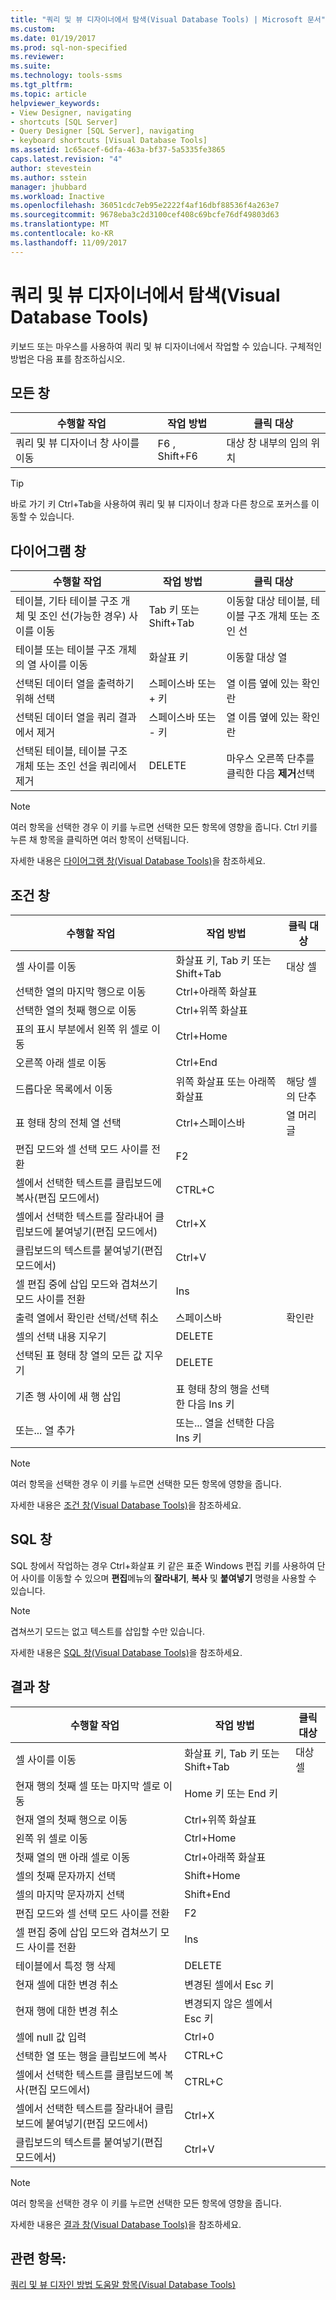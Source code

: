 ```yaml
---
title: "쿼리 및 뷰 디자이너에서 탐색(Visual Database Tools) | Microsoft 문서"
ms.custom: 
ms.date: 01/19/2017
ms.prod: sql-non-specified
ms.reviewer: 
ms.suite: 
ms.technology: tools-ssms
ms.tgt_pltfrm: 
ms.topic: article
helpviewer_keywords:
- View Designer, navigating
- shortcuts [SQL Server]
- Query Designer [SQL Server], navigating
- keyboard shortcuts [Visual Database Tools]
ms.assetid: 1c65acef-6dfa-463a-bf37-5a5335fe3865
caps.latest.revision: "4"
author: stevestein
ms.author: sstein
manager: jhubbard
ms.workload: Inactive
ms.openlocfilehash: 36051cdc7eb95e2222f4af16dbf88536f4a263e7
ms.sourcegitcommit: 9678eba3c2d3100cef408c69bcfe76df49803d63
ms.translationtype: MT
ms.contentlocale: ko-KR
ms.lasthandoff: 11/09/2017
---
```

# <a name="navigate-in-the-query-and-view-designer-visual-database-tools"></a>쿼리 및 뷰 디자이너에서 탐색(Visual Database Tools)
키보드 또는 마우스를 사용하여 쿼리 및 뷰 디자이너에서 작업할 수 있습니다. 구체적인 방법은 다음 표를 참조하십시오.  
  
## <a name="any-pane"></a>모든 창  
  
|**수행할 작업**|**작업 방법**|**클릭 대상**|  
|----------|-------------|-------------|  
|쿼리 및 뷰 디자이너 창 사이를 이동|F6 , Shift+F6|대상 창 내부의 임의 위치|  
  
> [!TIP]  
> 바로 가기 키 Ctrl+Tab을 사용하여 쿼리 및 뷰 디자이너 창과 다른 창으로 포커스를 이동할 수 있습니다.  
  
## <a name="diagram-pane"></a>다이어그램 창  
  
|**수행할 작업**|**작업 방법**|**클릭 대상**|  
|----------|-------------|-------------|  
|테이블, 기타 테이블 구조 개체 및 조인 선(가능한 경우) 사이를 이동|Tab 키 또는 Shift+Tab|이동할 대상 테이블, 테이블 구조 개체 또는 조인 선|  
|테이블 또는 테이블 구조 개체의 열 사이를 이동|화살표 키|이동할 대상 열|  
|선택된 데이터 열을 출력하기 위해 선택|스페이스바 또는 + 키|열 이름 옆에 있는 확인란|  
|선택된 데이터 열을 쿼리 결과에서 제거|스페이스바 또는 - 키|열 이름 옆에 있는 확인란|  
|선택된 테이블, 테이블 구조 개체 또는 조인 선을 쿼리에서 제거|DELETE|마우스 오른쪽 단추를 클릭한 다음 **제거**선택|  
  
> [!NOTE]  
> 여러 항목을 선택한 경우 이 키를 누르면 선택한 모든 항목에 영향을 줍니다. Ctrl 키를 누른 채 항목을 클릭하면 여러 항목이 선택됩니다.  
  
자세한 내용은 [다이어그램 창&#40;Visual Database Tools&#41;](../../ssms/visual-db-tools/diagram-pane-visual-database-tools.md)을 참조하세요.  
  
## <a name="criteria-pane"></a>조건 창  
  
|수행할 작업|작업 방법|클릭 대상|  
|------|---------|---------|  
|셀 사이를 이동|화살표 키, Tab 키 또는 Shift+Tab|대상 셀|  
|선택한 열의 마지막 행으로 이동|Ctrl+아래쪽 화살표||  
|선택한 열의 첫째 행으로 이동|Ctrl+위쪽 화살표||  
|표의 표시 부분에서 왼쪽 위 셀로 이동|Ctrl+Home||  
|오른쪽 아래 셀로 이동|Ctrl+End||  
|드롭다운 목록에서 이동|위쪽 화살표 또는 아래쪽 화살표|해당 셀의 단추|  
|표 형태 창의 전체 열 선택|Ctrl+스페이스바|열 머리글|  
|편집 모드와 셀 선택 모드 사이를 전환|F2||  
|셀에서 선택한 텍스트를 클립보드에 복사(편집 모드에서)|CTRL+C||  
|셀에서 선택한 텍스트를 잘라내어 클립보드에 붙여넣기(편집 모드에서)|Ctrl+X||  
|클립보드의 텍스트를 붙여넣기(편집 모드에서)|Ctrl+V||  
|셀 편집 중에 삽입 모드와 겹쳐쓰기 모드 사이를 전환|Ins||  
|출력 열에서 확인란 선택/선택 취소|스페이스바|확인란|  
|셀의 선택 내용 지우기|DELETE||  
|선택된 표 형태 창 열의 모든 값 지우기|DELETE||  
|기존 행 사이에 새 행 삽입|표 형태 창의 행을 선택한 다음 Ins 키||  
|또는... 열 추가|또는... 열을 선택한 다음 Ins 키||  
  
> [!NOTE]  
> 여러 항목을 선택한 경우 이 키를 누르면 선택한 모든 항목에 영향을 줍니다.  
  
자세한 내용은 [조건 창&#40;Visual Database Tools&#41;](../../ssms/visual-db-tools/criteria-pane-visual-database-tools.md)을 참조하세요.  
  
## <a name="sql-pane"></a>SQL 창  
SQL 창에서 작업하는 경우 Ctrl+화살표 키 같은 표준 Windows 편집 키를 사용하여 단어 사이를 이동할 수 있으며 **편집**메뉴의 **잘라내기**, **복사** 및 **붙여넣기** 명령을 사용할 수 있습니다.  
  
> [!NOTE]  
> 겹쳐쓰기 모드는 없고 텍스트를 삽입할 수만 있습니다.  
  
자세한 내용은 [SQL 창&#40;Visual Database Tools&#41;](../../ssms/visual-db-tools/sql-pane-visual-database-tools.md)을 참조하세요.  
  
## <a name="results-pane"></a>결과 창  
  
|**수행할 작업**|**작업 방법**|**클릭 대상**|  
|----------|-------------|-------------|  
|셀 사이를 이동|화살표 키, Tab 키 또는 Shift+Tab|대상 셀|  
|현재 행의 첫째 셀 또는 마지막 셀로 이동|Home 키 또는 End 키||  
|현재 열의 첫째 행으로 이동|Ctrl+위쪽 화살표||  
|왼쪽 위 셀로 이동|Ctrl+Home||  
|첫째 열의 맨 아래 셀로 이동|Ctrl+아래쪽 화살표||  
|셀의 첫째 문자까지 선택|Shift+Home||  
|셀의 마지막 문자까지 선택|Shift+End||  
|편집 모드와 셀 선택 모드 사이를 전환|F2||  
|셀 편집 중에 삽입 모드와 겹쳐쓰기 모드 사이를 전환|Ins||  
|테이블에서 특정 행 삭제|DELETE||  
|현재 셀에 대한 변경 취소|변경된 셀에서 Esc 키||  
|현재 행에 대한 변경 취소|변경되지 않은 셀에서 Esc 키||  
|셀에 null 값 입력|Ctrl+0||  
|선택한 열 또는 행을 클립보드에 복사|CTRL+C||  
|셀에서 선택한 텍스트를 클립보드에 복사(편집 모드에서)|CTRL+C||  
|셀에서 선택한 텍스트를 잘라내어 클립보드에 붙여넣기(편집 모드에서)|Ctrl+X||  
|클립보드의 텍스트를 붙여넣기(편집 모드에서)|Ctrl+V||  
  
> [!NOTE]  
> 여러 항목을 선택한 경우 이 키를 누르면 선택한 모든 항목에 영향을 줍니다.  
  
자세한 내용은 [결과 창&#40;Visual Database Tools&#41;](../../ssms/visual-db-tools/results-pane-visual-database-tools.md)을 참조하세요.  
  
## <a name="see-also"></a>관련 항목:  
[쿼리 및 뷰 디자인 방법 도움말 항목&#40;Visual Database Tools&#41;](../../ssms/visual-db-tools/design-queries-and-views-how-to-topics-visual-database-tools.md)  
  
